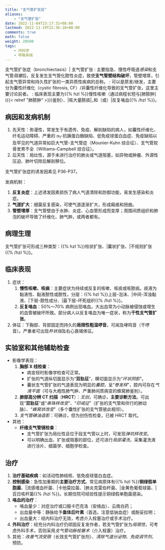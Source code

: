 ```yaml
---
title: "支气管扩张症"
aliases:
    - "支气管扩张"
date: 2022-11-04T23:17:31+08:00
lastmod: 2022-11-19T22:36:18+08:00
comments: true
math: false
weight: 20500
tags:
    - 内科学
    - 呼吸系统
---
```


支气管扩张症（bronchiectasis）| 支气管扩张
: 主要指急、慢性呼吸道*感染*和支气管*阻塞*后，反复发生支气管化脓性炎症，致使**支气管壁结构破坏**，管壁增厚，引起支气管异常和持久性扩张的一类异质性疾病的总称。
: 可以是原发/继发，主要分为囊性纤维化（cystic fibrosis, CF）/非囊性纤维化导致的支气管扩张，这里主要讨论前者。
: 临床表现主要为{{% hzl %}}慢性咳嗽（通过病程长短与[肺脓肿]({{< relref "肺脓肿" >}})鉴别）、|咳大量脓痰|_和（或）|反复咯血{{% /hzl %}}。

<!--more-->

## 病因和发病机制

1. 先天性：弥漫性，常发生于有遗传、免疫、解剖缺陷的病人，如囊性纤维化、纤毛运动障碍、严重的 α<sub>1</sub>-抗胰蛋白酶缺陷、低免疫球蛋白血症、免疫缺陷以及罕见的气道异常如巨大气管-支气管症（Mounier-Kuhn 综合征）、支气管软骨发育不全（Williams-Campbell 综合征）。
2. 后天性：局灶性，源于未进行治疗的肺炎或气道阻塞，如异物或肿瘤、外源性压迫、肺叶切除后解剖移位。

支气管扩张症的诱发因素见 P36-P37。

发病机制：

1. **反复炎症**：上述诱发因素损伤了病人气道清除和防御功能，易发生感染和炎症。
2. **气道扩大**：细菌反复感染，可使气道逐渐扩大，形成瘢痕和扭曲。
3. **管壁增厚**：支气管壁由于水肿、炎症、心血管形成而变厚；周围间质组织和肺泡的破坏导致了纤维化、肺气肿，或两者都有。

## 病理生理

支气管扩张可形成三种类型：{{% hzl %}}柱状扩张、|囊状扩张、|不规则扩张{{% /hzl %}}。

## 临床表现

1. 症状：
    1. **慢性咳嗽、咳痰**：主要症状为持续或反复的咳嗽、咳痰或咳脓痰。痰液为黏液性、黏液脓性或脓性，分层：{{% hzl %}}上层-泡沫、|中间-浑浊黏液、|下层-脓性成分、|最下层-坏死组织{{% /hzl %}}。
    2. **反复咯血**：50%～70% 病例出现咯血。大出血常为小动脉被侵蚀或增生的血管被破坏所致。部分病人以反复咯血为唯一症状，称为**干性支气管扩张**。
2. 体征：下胸部、背部固定而持久的**局限性粗湿啰音**，可闻及哮鸣音（干啰音）。严重者可出现*杵状指*及右心衰竭体征。

## 实验室和其他辅助检查

- 影像学表现：
    1. **胸部 X 线检查**：
        - 病变轻时影像学检查可正常。
        - 扩张的气道纵切面显示为“**双轨征**”，横切面显示为“*环状阴影*”。
        - 囊状支气管扩张的气道表现为明显的*囊腔*，呈“*卷发样*”，腔内可存在*气液平面*（可与大疱性肺气肿、严重肺间质病变的蜂窝肺鉴别）。
    2. **肺部高分辨 CT 扫描**（**HRCT**）：*无创*，可确诊，**主要诊断方法**。可出现“**双轨征**”或“*串珠样改变*”、“*印戒征*”（扩张的支气管和伴行的肺动脉）、“*蜂窝状改变*”（多个囊性扩张的支气管彼此相邻）。
    3. *支气管碘油造影*：可确诊，但为创伤性检查，已被 HRCT 取代。
- 其他：
    - **纤维支气管镜检查**：
        - 支气管扩张为局灶性且位于段支气管以上时，可发现*弹坑样改变*。
        - 可以明确出血、扩张或阻塞的部位，还可进行*局部灌洗*，采集灌洗液进行涂片、细菌学、细胞学检查。

## 治疗

1. **治疗基础疾病**：如活动性肺结核、低免疫球蛋白血症。
2. **控制感染**：急性加重期的**主要治疗方式**。常见病原体有{{% hzl %}}**铜绿假单胞菌**、|流感嗜血杆菌、|卡他莫拉菌、|肺炎克雷伯杆菌、|金黄色葡萄球菌、|百日咳杆菌{{% /hzl %}}。长期住院可经验性提示铜绿假单胞菌感染。
3. **咯血的治疗**：
    - 咯血量少：对症治疗或口服卡巴克洛（安络血）、云南白药；
    - 出血量中等：静脉给予**垂体后叶素**（首选，注意低钠血症）或酚妥拉明；
    - 出血量大：经内科治疗无效，考虑介入栓塞治疗或手术治疗。
4. **外科治疗**：经充分内科治疗仍顽固反复发作者，若支气管扩张为*局限性*，可考虑外科手术，否则采用*支气管动脉栓塞术*（介入栓塞）治疗。
5. 其他：*改善气流受限*（长效支气管扩张剂）、*清除气道分泌物*、*免疫调节剂*、预防。
